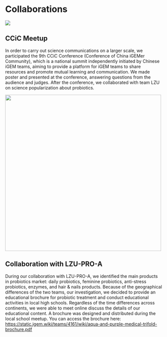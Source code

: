 <div class="flex items-center justify-center">
    <h1 class="h1-bg h1-bg-dark">Collaborations</h1>
    <img src="https://static.igem.wiki/teams/4161/wiki/colla-bg.jpeg" />
</div>

## CCiC Meetup

In order to carry out science communications on a larger scale, we participated
the 9th CCiC Conference (Conference of China iGEMer Community), which is a
national summit independently initiated by Chinese iGEM teams, aiming to
provide a platform for iGEM teams to share resources and promote mutual
learning and communication. We made poster and presented at the conference,
answering questions from the audience and judges. After the conference, we
collaborated with team LZU on science popularization about probiotics.

<img src="https://static.igem.wiki/teams/4161/wiki/ccic-meeting.png"
width="500"/>

## Collaboration with LZU-PRO-A

During our collaboration with LZU-PRO-A, we identified the main products in probiotics
market: daily probiotics, feminine probiotics,
anti-stress probiotics, enzymes, and hair & nails products. Because of the geographical
differences of the two teams, our investigation,
we decided to provide an educational brochure for probiotic treatment and conduct
educational activities in local high schools.
Regardless of the time differences across continents, we were able to meet online
discuss the details of our educational content.
A brochure was designed and distributed during the local school meetup.
You can access the brochure here:
<https://static.igem.wiki/teams/4161/wiki/aqua-and-purple-medical-trifold-brochure.pdf>

